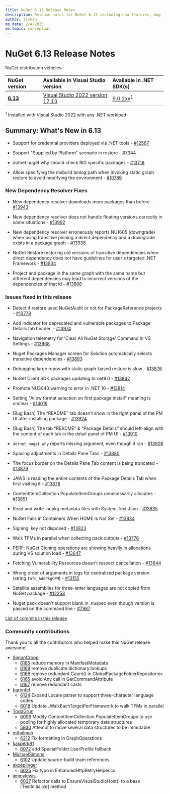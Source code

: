```yaml
---
title: NuGet 6.13 Release Notes
description: Release notes for NuGet 6.13 including new features, bug fixes, and DCRs.
author: zivkan
ms.date: 2/4/2025
ms.topic: conceptual
---
```


# NuGet 6.13 Release Notes

NuGet distribution vehicles:

| NuGet version | Available in Visual Studio version | Available in .NET SDK(s) |
|:---|:---|:---|
| [**6.13**](https://nuget.org/downloads) | [Visual Studio 2022 version 17.13](https://visualstudio.microsoft.com/downloads/) | [9.0.2xx](https://dotnet.microsoft.com/download/dotnet/9.0)<sup>1</sup> |

<sup>1</sup> Installed with Visual Studio 2022 with any .NET workload

## Summary: What's New in 6.13

* Support for credential providers deployed via .NET tools - [#12567](https://github.com/NuGet/Home/issues/12567)

* Support "Supplied by Platform" scenario in restore - [#7344](https://github.com/NuGet/Home/issues/7344)

* dotnet nuget why should check RID specific packages - [#13718](https://github.com/NuGet/Home/issues/13718)

* Allow specifying the msbuild binlog path when invoking static graph restore to avoid modifying the environment - [#10789](https://github.com/NuGet/Home/issues/10789)

### New Dependency Resolver Fixes

* New dependency resolver downloads more packages than before - [#13943](https://github.com/NuGet/Home/issues/13943)

* New dependency resolver does not handle floating versions correctly in some situations - [#13992](https://github.com/NuGet/Home/issues/13992)

* New dependency resolver erroneously reports NU1605 (downgrade) when using transitive pinning a direct dependency and a downgrade exists in a package graph - [#13938](https://github.com/NuGet/Home/issues/13938)

* NuGet Restore restoring old versions of transitive dependencies when direct dependency does not have guidelines for user's targeted .NET Framework - [#13934](https://github.com/NuGet/Home/issues/13934)

* Project and package in the same graph with the same name but different dependencies may lead to incorrect versions of the dependencies of that id  - [#13888](https://github.com/NuGet/Home/issues/13888)

### Issues fixed in this release

* Detect if restore used NuGetAudit or not for PackageReference projects - [#13778](https://github.com/NuGet/Home/issues/13778)

* Add indicator for deprecated and vulnerable packages to Package Details tab header. - [#13974](https://github.com/NuGet/Home/issues/13974)

* Navigation telemetry for 'Clear All NuGet Storage' Command in VS Settings - [#13968](https://github.com/NuGet/Home/issues/13968)

* Nuget Packages Manager screen for Solution automatically selects transitive dependencies - [#13893](https://github.com/NuGet/Home/issues/13893)

* Debugging large repos with static graph-based restore is slow - [#13876](https://github.com/NuGet/Home/issues/13876)

* NuGet Client SDK packages updating to net8.0 - [#13842](https://github.com/NuGet/Home/issues/13842)

* Promote NU3043 warning to error in .NET 10 - [#13814](https://github.com/NuGet/Home/issues/13814)

* Setting "Allow format selection on first package install" meaning is unclear - [#14016](https://github.com/NuGet/Home/issues/14016)

* [Bug Bash] The “README” tab doesn’t show in the right panel of the PM UI after installing package - [#13924](https://github.com/NuGet/Home/issues/13924)

* [Bug Bash] The tab “README” & “Package Details” should left-align with the content of each tab in the detail panel of PM UI  - [#13910](https://github.com/NuGet/Home/issues/13910)

* `dotnet nuget why` reports missing argument, even though it ran - [#13908](https://github.com/NuGet/Home/issues/13908)

* Spacing adjustments in Details Pane Tabs - [#13880](https://github.com/NuGet/Home/issues/13880)

* The focus border on the Details Pane Tab content is being truncated - [#13879](https://github.com/NuGet/Home/issues/13879)

* JAWS is reading the entire contents of the Package Details Tab when first visiting it - [#13878](https://github.com/NuGet/Home/issues/13878)

* ContentItemCollection.PopulateItemGroups unnecessarily allocates - [#13851](https://github.com/NuGet/Home/issues/13851)

* Read and write .nupkg.metadata files with System.Text.Json - [#13835](https://github.com/NuGet/Home/issues/13835)

* NuGet Fails in Containers When HOME Is Not Set - [#13834](https://github.com/NuGet/Home/issues/13834)

* Signing:  key not disposed - [#13823](https://github.com/NuGet/Home/issues/13823)

* Walk TFMs in parallel when collecting pack outputs - [#13776](https://github.com/NuGet/Home/issues/13776)

* PERF: NuGet Cloning operations are showing heavily in allocations during VS solution load - [#13647](https://github.com/NuGet/Home/issues/13647)

* Fetching Vulnerability Resources doesn't respect cancellation - [#13644](https://github.com/NuGet/Home/issues/13644)

* Wrong order of arguments in logs for centralized package version (string `Info_AddPkgCPM`) - [#13155](https://github.com/NuGet/Home/issues/13155)

* Satellite assemblies for three-letter languages are not copied from NuGet package - [#12253](https://github.com/NuGet/Home/issues/12253)

* Nuget pack doesn't support blank <version> in .nuspec even though version is passed on the command line - [#7987](https://github.com/NuGet/Home/issues/7987)

[List of commits in this release](https://github.com/NuGet/NuGet.Client/compare/6.13.1.3...6.12.3.1)

### Community contributions

Thank you to all the contributors who helped make this NuGet release awesome!

* [SimonCropp](https://github.com/NuGet/NuGet.Client/pull/6185)
  * [6185](https://github.com/NuGet/NuGet.Client/pull/6185) reduce memory in ManifestMetadata
  * [6168](https://github.com/NuGet/NuGet.Client/pull/6168) remove duplicate dictionary lookups
  * [6166](https://github.com/NuGet/NuGet.Client/pull/6166) remove redundant Count() in GlobalPackageFolderRepositories
  * [6165](https://github.com/NuGet/NuGet.Client/pull/6165) avoid Any call in GetCommandAttribute
  * [6167](https://github.com/NuGet/NuGet.Client/pull/6167) remove redundant casts
* [baronfel](https://github.com/NuGet/NuGet.Client/pull/6124)
  * [6124](https://github.com/NuGet/NuGet.Client/pull/6124) Expand Locale parser to support three-character language codes
  * [6018](https://github.com/NuGet/NuGet.Client/pull/6018) Update _WalkEachTargetPerFramework to walk TFMs in parallel
* [ToddGrun](https://github.com/NuGet/NuGet.Client/pull/6098)
  * [6098](https://github.com/NuGet/NuGet.Client/pull/6098) Modify ContentItemCollection.PopulateItemGroups to use pooling for highly allocated temporary data structures
  * [5930](https://github.com/NuGet/NuGet.Client/pull/5930) Attempt to move several data structures to be immutable
* [mthalman](https://github.com/NuGet/NuGet.Client/pull/6212)
  * [6212](https://github.com/NuGet/NuGet.Client/pull/6212) Fix formatting in GraphOperations
* [kasperk81](https://github.com/NuGet/NuGet.Client/pull/6072)
  * [6072](https://github.com/NuGet/NuGet.Client/pull/6072) add SpecialFolder.UserProfile fallback
* [MichaelSimons](https://github.com/NuGet/NuGet.Client/pull/6102)
  * [6102](https://github.com/NuGet/NuGet.Client/pull/6102) Update source-build team references
* [akoeplinger](https://github.com/NuGet/NuGet.Client/pull/6025)
  * [6025](https://github.com/NuGet/NuGet.Client/pull/6025) Fix typo in EnhancedHttpRetryHelper.cs
* [jimmylewis](https://github.com/NuGet/NuGet.Client/pull/6027)
  * [6027](https://github.com/NuGet/NuGet.Client/pull/6027) Refactor calls to EnsureVisualStudioHost() to a base [TestInitialize] method
  